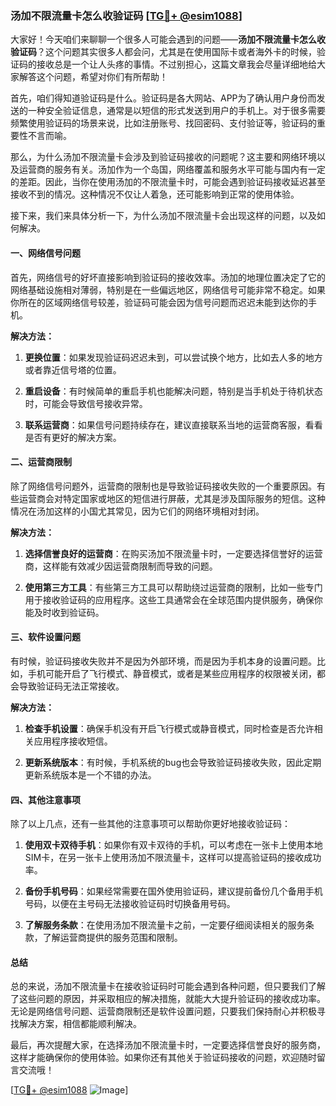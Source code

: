 ### 汤加不限流量卡怎么收验证码 [[TG💪+ @esim1088](https://t.me/s/esim1088)]

大家好！今天咱们来聊聊一个很多人可能会遇到的问题——**汤加不限流量卡怎么收验证码**？这个问题其实很多人都会问，尤其是在使用国际卡或者海外卡的时候，验证码的接收总是一个让人头疼的事情。不过别担心，这篇文章我会尽量详细地给大家解答这个问题，希望对你们有所帮助！

首先，咱们得知道验证码是什么。验证码是各大网站、APP为了确认用户身份而发送的一种安全验证信息，通常是以短信的形式发送到用户的手机上。对于很多需要频繁使用验证码的场景来说，比如注册账号、找回密码、支付验证等，验证码的重要性不言而喻。

那么，为什么汤加不限流量卡会涉及到验证码接收的问题呢？这主要和网络环境以及运营商的服务有关。汤加作为一个岛国，网络覆盖和服务水平可能与国内有一定的差距。因此，当你在使用汤加的不限流量卡时，可能会遇到验证码接收延迟甚至接收不到的情况。这种情况不仅让人着急，还可能影响到正常的使用体验。

接下来，我们来具体分析一下，为什么汤加不限流量卡会出现这样的问题，以及如何解决。

#### 一、网络信号问题

首先，网络信号的好坏直接影响到验证码的接收效率。汤加的地理位置决定了它的网络基础设施相对薄弱，特别是在一些偏远地区，网络信号可能非常不稳定。如果你所在的区域网络信号较差，验证码可能会因为信号问题而迟迟未能到达你的手机。

**解决方法：**

1. **更换位置**：如果发现验证码迟迟未到，可以尝试换个地方，比如去人多的地方或者靠近信号塔的位置。
   
2. **重启设备**：有时候简单的重启手机也能解决问题，特别是当手机处于待机状态时，可能会导致信号接收异常。

3. **联系运营商**：如果信号问题持续存在，建议直接联系当地的运营商客服，看看是否有更好的解决方案。

#### 二、运营商限制

除了网络信号问题外，运营商的限制也是导致验证码接收失败的一个重要原因。有些运营商会对特定国家或地区的短信进行屏蔽，尤其是涉及国际服务的短信。这种情况在汤加这样的小国尤其常见，因为它们的网络环境相对封闭。

**解决方法：**

1. **选择信誉良好的运营商**：在购买汤加不限流量卡时，一定要选择信誉好的运营商，这样能有效减少因运营商限制而导致的问题。

2. **使用第三方工具**：有些第三方工具可以帮助绕过运营商的限制，比如一些专门用于接收验证码的应用程序。这些工具通常会在全球范围内提供服务，确保你能及时收到验证码。

#### 三、软件设置问题

有时候，验证码接收失败并不是因为外部环境，而是因为手机本身的设置问题。比如，手机可能开启了飞行模式、静音模式，或者是某些应用程序的权限被关闭，都会导致验证码无法正常接收。

**解决方法：**

1. **检查手机设置**：确保手机没有开启飞行模式或静音模式，同时检查是否允许相关应用程序接收短信。

2. **更新系统版本**：有时候，手机系统的bug也会导致验证码接收失败，因此定期更新系统版本是一个不错的办法。

#### 四、其他注意事项

除了以上几点，还有一些其他的注意事项可以帮助你更好地接收验证码：

1. **使用双卡双待手机**：如果你有双卡双待的手机，可以考虑在一张卡上使用本地SIM卡，在另一张卡上使用汤加不限流量卡，这样可以提高验证码的接收成功率。

2. **备份手机号码**：如果经常需要在国外使用验证码，建议提前备份几个备用手机号码，以便在主号码无法接收验证码时切换备用号码。

3. **了解服务条款**：在使用汤加不限流量卡之前，一定要仔细阅读相关的服务条款，了解运营商提供的服务范围和限制。

#### 总结

总的来说，汤加不限流量卡在接收验证码时可能会遇到各种问题，但只要我们了解了这些问题的原因，并采取相应的解决措施，就能大大提升验证码的接收成功率。无论是网络信号问题、运营商限制还是软件设置问题，只要我们保持耐心并积极寻找解决方案，相信都能顺利解决。

最后，再次提醒大家，在选择汤加不限流量卡时，一定要选择信誉良好的服务商，这样才能确保你的使用体验。如果你还有其他关于验证码接收的问题，欢迎随时留言交流哦！

[[TG💪+ @esim1088](https://t.me/s/esim1088) ![Image](https://i.postimg.cc/4NQfJmqS/Snipaste-2025-05-13-00-14-12.png)]